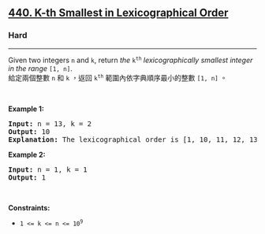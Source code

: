<h2><a href="https://leetcode.com/problems/k-th-smallest-in-lexicographical-order/">440. K-th Smallest in Lexicographical Order</a></h2><h3>Hard</h3><hr><div><p data-immersive-translate-walked="359c3931-b72d-472d-b1dc-c24c0c96c547" data-immersive-translate-paragraph="1">Given two integers <code data-immersive-translate-walked="359c3931-b72d-472d-b1dc-c24c0c96c547">n</code> and <code data-immersive-translate-walked="359c3931-b72d-472d-b1dc-c24c0c96c547">k</code>, return <em data-immersive-translate-walked="359c3931-b72d-472d-b1dc-c24c0c96c547">the</em> <code data-immersive-translate-walked="359c3931-b72d-472d-b1dc-c24c0c96c547">k<sup>th</sup></code> <em data-immersive-translate-walked="359c3931-b72d-472d-b1dc-c24c0c96c547">lexicographically smallest integer in the range</em> <code data-immersive-translate-walked="359c3931-b72d-472d-b1dc-c24c0c96c547">[1, n]</code>.<font class="notranslate immersive-translate-target-wrapper" data-immersive-translate-translation-element-mark="1" lang="zh-TW"><br><font class="notranslate immersive-translate-target-translation-theme-none immersive-translate-target-translation-block-wrapper-theme-none immersive-translate-target-translation-block-wrapper" data-immersive-translate-translation-element-mark="1"><font class="notranslate immersive-translate-target-inner immersive-translate-target-translation-theme-none-inner" data-immersive-translate-translation-element-mark="1">給定兩個整數 <code data-immersive-translate-walked="359c3931-b72d-472d-b1dc-c24c0c96c547">n</code> 和 <code data-immersive-translate-walked="359c3931-b72d-472d-b1dc-c24c0c96c547">k</code> ，返回 <code data-immersive-translate-walked="359c3931-b72d-472d-b1dc-c24c0c96c547">k<sup>th</sup></code> 範圍內依字典順序最小的整數 <code data-immersive-translate-walked="359c3931-b72d-472d-b1dc-c24c0c96c547">[1, n]</code> 。</font></font></font></p>

<p>&nbsp;</p>
<p><strong class="example">Example 1:</strong></p>

<pre><strong>Input:</strong> n = 13, k = 2
<strong>Output:</strong> 10
<strong>Explanation:</strong> The lexicographical order is [1, 10, 11, 12, 13, 2, 3, 4, 5, 6, 7, 8, 9], so the second smallest number is 10.
</pre>

<p><strong class="example">Example 2:</strong></p>

<pre><strong>Input:</strong> n = 1, k = 1
<strong>Output:</strong> 1
</pre>

<p>&nbsp;</p>
<p><strong>Constraints:</strong></p>

<ul>
	<li><code>1 &lt;= k &lt;= n &lt;= 10<sup>9</sup></code></li>
</ul>
</div>